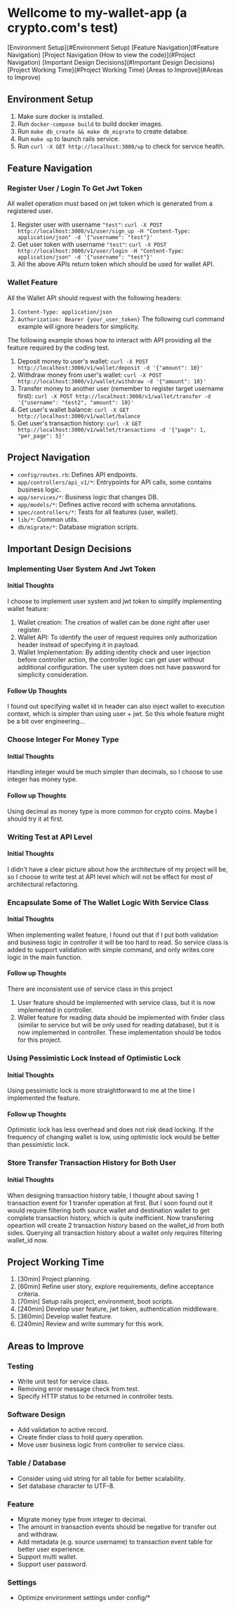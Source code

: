 # Wellcome to my-wallet-app (a crypto.com's test)

[Environment Setup](#Environment Setup)
[Feature Navigation](#Feature Navigation)
[Project Navigation (How to view the code)](#Project Navigation)
[Important Design Decisions](#Important Design Decisions)
[Project Working Time](#Project Working Time)
[Areas to Improve](#Areas to Improve)

## Environment Setup

1. Make sure docker is installed.
2. Run `docker-compose build` to build docker images.
3. Run `make db_create && make db_migrate` to create databse.
4. Run `make up` to launch rails service.
5. Run `curl -X GET http://localhost:3000/up` to check for service health.


## Feature Navigation

### Register User / Login To Get Jwt Token

All wallet operation must based on jwt token which is generated
from a registered user.
1. Register user with username `"test"`:
```curl -X POST http://localhost:3000/v1/user/sign_up -H "Content-Type: application/json" -d '{"username": "test"}'```
2. Get user token with username `"test"`:
```curl -X POST http://localhost:3000/v1/user/login -H "Content-Type: application/json" -d '{"username": "test"}'```
3. All the above APIs return token which should be used for wallet API.

### Wallet Feature

All the Wallet API should request with the following headers:
1. `Content-Type: application/json`
2. `Authorization: Bearer {your_user_token}`
The following curl command example will ignore headers for simplicity.

The following example shows how to interact with API providing all the feature
required by the coding test.
1. Deposit money to user's wallet:
```curl -X POST http://localhost:3000/v1/wallet/deposit -d '{"amount": 10}'```
2. Withdraw money from user's wallet:
```curl -X POST http://localhost:3000/v1/wallet/withdraw -d '{"amount": 10}'```
3. Transfer money to another user (remember to register target username first):
```curl -X POST http://localhost:3000/v1/wallet/transfer -d '{"username": "test2", "amount": 10}'```
4. Get user's wallet balance:
```curl -X GET http://localhost:3000/v1/wallet/balance```
5. Get user's transaction history:
```curl -X GET http://localhost:3000/v1/wallet/transactions -d '{"page": 1, "per_page": 5}'```


## Project Navigation

- `config/routes.rb`: Defines API endpoints.
- `app/controllers/api_v1/*`: Entrypoints for API calls, some contains business logic.
- `app/services/*`: Business logic that changes DB.
- `app/models/*`: Defines active record with schema annotations.
- `spec/controllers/*`: Tests for all features (user, wallet).
- `lib/*`: Common utils.
- `db/migrate/*`: Database migration scripts.


## Important Design Decisions

### Implementing User System And Jwt Token

#### Initial Thoughts
I choose to implement user system and jwt token to simplify implementing wallet feature:
1. Wallet creation: The creation of wallet can be done right after user register.
2. Wallet API: To identify the user of request requires only authorization header instead of specifying it in payload.
3. Wallet Implementation: By adding identity check and user injection before controller action, the controller logic can get user without additional configuration.
The user system does not have password for simplicity consideration.

#### Follow Up Thoughts
I found out specifying wallet id in header can also inject wallet to execution context, which is simpler than using user + jwt. So this whole feature might be a bit over engineering...

### Choose Integer For Money Type

#### Initial Thoughts
Handling integer would be much simpler than decimals, so I choose to use integer has money type.

#### Follow up Thoughts
Using decimal as money type is more common for crypto coins. Maybe I should try it at first.

### Writing Test at API Level

#### Initial Thoughts
I didn't have a clear picture about how the architecture of my project will be, so I choose to write test at API level which will not be effect for most of architectural refactoring.

### Encapsulate Some of The Wallet Logic With Service Class

#### Initial Thoughts
When implementing wallet feature, I found out that if I put both validation and business logic in controller it will be too hard to read. So service class is added to support validation with simple command, and only writes core logic in the main function.

#### Follow up Thoughts
There are inconsistent use of service class in this project
1. User feature should be implemented with service class, but it is now implemented in controller.
2. Wallet feature for reading data should be implemented with finder class (similar to service but will be only used for reading database), but it is now implemented in controller.
These implementation should be todos for this project.

### Using Pessimistic Lock Instead of Optimistic Lock

#### Initial Thoughts
Using pessimistic lock is more straightforward to me at the time I implemented the feature.

#### Follow up Thoughts
Optimistic lock has less overhead and does not risk dead locking. If the frequency of changing wallet is low, using optimistic lock would be better than pessimistic lock.

### Store Transfer Transaction History for Both User

#### Initial Thoughts
When designing transaction history table, I thought about saving 1 transaction event for 1 transfer operation at first. But I soon found out it would require filtering both source wallet and destination wallet to get complete transaction history, which is quite inefficient. Now transfering opeartion will create 2 transaction history based on the wallet_id from both sides. Querying all transaction history about a wallet only requires filtering wallet_id now.


## Project Working Time

1. [30min] Project planning.
2. [60min] Refine user story, explore requirements, define acceptance criteria.
3. [70min] Setup rails project, environment, boot scripts.
4. [240min] Develop user feature, jwt token, authentication middleware.
5. [360min] Develop wallet feature.
6. [240min] Review and write summary for this work.


## Areas to Improve

### Testing
- Write unit test for service class.
- Removing error message check from test.
- Specify HTTP status to be returned in controller tests.

### Software Design
- Add validation to active record.
- Create finder class to hold query operation.
- Move user business logic from controller to service class.

### Table / Database
- Consider using uid string for all table for better scalability.
- Set database character to UTF-8.

### Feature
- Migrate money type from integer to decimal.
- The amount in transaction events should be negative for transfer out and withdraw.
- Add metadata (e.g. source username) to transaction event table for better user experience.
- Support multi wallet.
- Support user password.

### Settings
- Optimize environment settings under config/*
